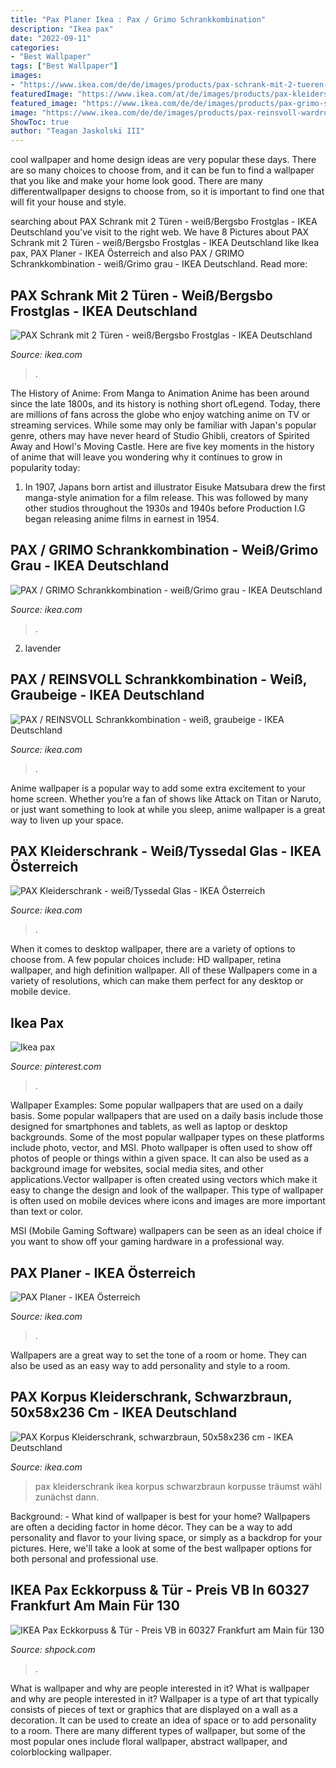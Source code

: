 ```yaml
---
title: "Pax Planer Ikea : Pax / Grimo Schrankkombination"
description: "Ikea pax"
date: "2022-09-11"
categories:
- "Best Wallpaper"
tags: ["Best Wallpaper"]
images:
- "https://www.ikea.com/de/de/images/products/pax-schrank-mit-2-tueren-weiss-bergsbo-frostglas__0646154_pe703990_s5.jpg"
featuredImage: "https://www.ikea.com/at/de/images/products/pax-kleiderschrank-weiss-tyssedal-glas__0716087_pe730701_s5.jpg?f=s"
featured_image: "https://www.ikea.com/de/de/images/products/pax-grimo-schrankkombination-weiss-grimo-grau__0913274_pe783452_s5.jpg"
image: "https://www.ikea.com/de/de/images/products/pax-reinsvoll-wardrobe-combination__0829875_PE776782_S5.JPG"
ShowToc: true
author: "Teagan Jaskolski III"
---
```



cool wallpaper and home design ideas are very popular these days. There are so many choices to choose from, and it can be fun to find a wallpaper that you like and make your home look good. There are many differentwallpaper designs to choose from, so it is important to find one that will fit your house and style.

	

		
searching about PAX Schrank mit 2 Türen - weiß/Bergsbo Frostglas - IKEA Deutschland you've visit to the right web. We have 8 Pictures about PAX Schrank mit 2 Türen - weiß/Bergsbo Frostglas - IKEA Deutschland like Ikea pax, PAX Planer - IKEA Österreich and also PAX / GRIMO Schrankkombination - weiß/Grimo grau - IKEA Deutschland. Read more:
		
    
## PAX Schrank Mit 2 Türen - Weiß/Bergsbo Frostglas - IKEA Deutschland

<img loading=lazy src="https://www.ikea.com/de/de/images/products/pax-schrank-mit-2-tueren-weiss-bergsbo-frostglas__0646154_pe703990_s5.jpg" onerror="this.onerror=null;this.src='https://tse2.mm.bing.net/th?id=OIP.avzoDlgQOQjiS3leuhdFugHaHa&amp;pid=15.1';" alt="PAX Schrank mit 2 Türen - weiß/Bergsbo Frostglas - IKEA Deutschland">

_Source: ikea.com_

>. 

	

The History of Anime: From Manga to Animation
Anime has been around since the late 1800s, and its history is nothing short ofLegend. Today, there are millions of fans across the globe who enjoy watching anime on TV or streaming services. While some may only be familiar with Japan's popular genre, others may have never heard of Studio Ghibli, creators of Spirited Away and Howl's Moving Castle. Here are five key moments in the history of anime that will leave you wondering why it continues to grow in popularity today:
1) In 1907, Japans born artist and illustrator Eisuke Matsubara drew the first manga-style animation for a film release. This was followed by many other studios throughout the 1930s and 1940s before Production I.G began releasing anime films in earnest in 1954.

    
## PAX / GRIMO Schrankkombination - Weiß/Grimo Grau - IKEA Deutschland

<img loading=lazy src="https://www.ikea.com/de/de/images/products/pax-grimo-schrankkombination-weiss-grimo-grau__0913274_pe783452_s5.jpg" onerror="this.onerror=null;this.src='https://tse3.mm.bing.net/th?id=OIP.9D2Oxe2Nehj42-XKYmEk1QHaHa&amp;pid=15.1';" alt="PAX / GRIMO Schrankkombination - weiß/Grimo grau - IKEA Deutschland">

_Source: ikea.com_

>. 

	

2. lavender 

    
## PAX / REINSVOLL Schrankkombination - Weiß, Graubeige - IKEA Deutschland

<img loading=lazy src="https://www.ikea.com/de/de/images/products/pax-reinsvoll-wardrobe-combination__0829875_PE776782_S5.JPG" onerror="this.onerror=null;this.src='https://tse4.mm.bing.net/th?id=OIP.Mzir1m3nV-kCHlkt-U8oEgHaHa&amp;pid=15.1';" alt="PAX / REINSVOLL Schrankkombination - weiß, graubeige - IKEA Deutschland">

_Source: ikea.com_

>. 

	

Anime wallpaper is a popular way to add some extra excitement to your home screen. Whether you’re a fan of shows like Attack on Titan or Naruto, or just want something to look at while you sleep, anime wallpaper is a great way to liven up your space.

    
## PAX Kleiderschrank - Weiß/Tyssedal Glas - IKEA Österreich

<img loading=lazy src="https://www.ikea.com/at/de/images/products/pax-kleiderschrank-weiss-tyssedal-glas__0716087_pe730701_s5.jpg?f=s" onerror="this.onerror=null;this.src='https://tse2.mm.bing.net/th?id=OIP.zBDTqwo4Hu5ETOBUkbn_QgHaHa&amp;pid=15.1';" alt="PAX Kleiderschrank - weiß/Tyssedal Glas - IKEA Österreich">

_Source: ikea.com_

>. 

	

When it comes to desktop wallpaper, there are a variety of options to choose from. A few popular choices include: HD wallpaper, retina wallpaper, and high definition wallpaper. All of these Wallpapers come in a variety of resolutions, which can make them perfect for any desktop or mobile device. 

    
## Ikea Pax

<img loading=lazy src="https://i.pinimg.com/originals/b7/09/cf/b709cf8b93cf98987122a983b417e2c9.jpg" onerror="this.onerror=null;this.src='https://tse2.mm.bing.net/th?id=OIP.ddgYwLGQvWpV0tVFBcL_QgHaJ4&amp;pid=15.1';" alt="Ikea pax">

_Source: pinterest.com_

>. 

	

Wallpaper Examples: Some popular wallpapers that are used on a daily basis.
Some popular wallpapers that are used on a daily basis include those designed for smartphones and tablets, as well as laptop or desktop backgrounds. Some of the most popular wallpaper types on these platforms include photo, vector, and MSI. 
Photo wallpaper is often used to show off photos of people or things within a given space. It can also be used as a background image for websites, social media sites, and other applications.Vector wallpaper is often created using vectors which make it easy to change the design and look of the wallpaper. This type of wallpaper is often used on mobile devices where icons and images are more important than text or color. 

MSI (Mobile Gaming Software) wallpapers can be seen as an ideal choice if you want to show off your gaming hardware in a professional way.

    
## PAX Planer - IKEA Österreich

<img loading=lazy src="https://www.ikea.com/images/6b/9d/6b9d011885359df54ea6a62b0ef8e478.jpg?f=s" onerror="this.onerror=null;this.src='https://tse1.mm.bing.net/th?id=OIP.PNHrX8oEaFisHE2IIXwGWQHaEL&amp;pid=15.1';" alt="PAX Planer - IKEA Österreich">

_Source: ikea.com_

>. 

	

Wallpapers are a great way to set the tone of a room or home. They can also be used as an easy way to add personality and style to a room.

    
## PAX Korpus Kleiderschrank, Schwarzbraun, 50x58x236 Cm - IKEA Deutschland

<img loading=lazy src="https://www.ikea.com/de/de/images/products/pax-korpus-kleiderschrank-schwarzbraun__0947458_ph171120_s5.jpg?f=s" onerror="this.onerror=null;this.src='https://tse4.mm.bing.net/th?id=OIP.lCoLd-Utpo_WpLlVlqeFUgHaH2&amp;pid=15.1';" alt="PAX Korpus Kleiderschrank, schwarzbraun, 50x58x236 cm - IKEA Deutschland">

_Source: ikea.com_

>pax kleiderschrank ikea korpus schwarzbraun korpusse träumst wähl zunächst dann. 

	

Background: - What kind of wallpaper is best for your home?
Wallpapers are often a deciding factor in home décor. They can be a way to add personality and flavor to your living space, or simply as a backdrop for your pictures. Here, we'll take a look at some of the best wallpaper options for both personal and professional use.

    
## IKEA Pax Eckkorpuss &amp; Tür - Preis VB In 60327 Frankfurt Am Main Für 130

<img loading=lazy src="https://webimg.secondhandapp.com/1.1/55b0c80b1da7c3846cd0f2a5" onerror="this.onerror=null;this.src='https://tse1.mm.bing.net/th?id=OIP.BUrKbtC1ibQ1-JWSGQk4DwHaE8&amp;pid=15.1';" alt="IKEA Pax Eckkorpuss &amp; Tür - Preis VB in 60327 Frankfurt am Main für 130">

_Source: shpock.com_

>. 

	

What is wallpaper and why are people interested in it?
What is wallpaper and why are people interested in it?
Wallpaper is a type of art that typically consists of pieces of text or graphics that are displayed on a wall as a decoration. It can be used to create an idea of space or to add personality to a room. There are many different types of wallpaper, but some of the most popular ones include floral wallpaper, abstract wallpaper, and colorblocking wallpaper.

